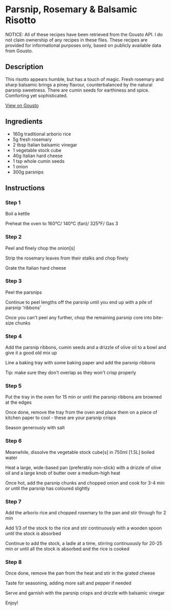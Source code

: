 # Parsnip, Rosemary & Balsamic Risotto

NOTICE: All of these recipes have been retrieved from the Gousto API. I do not claim ownership of any recipes in these files. These recipes are provided for informational purposes only, based on publicly available data from Gousto.

## Description

This risotto appears humble, but has a touch of magic. Fresh rosemary and sharp balsamic brings a piney flavour, counterbalanced by the natural parsnip sweetness. There are cumin seeds for earthiness and spice. Comforting yet sophisticated. 

[View on Gousto](https://www.gousto.co.uk/recipes/cookbook/parsnip-rosemary-balsamic-risotto)

## Ingredients

- 160g traditional arborio rice
- 5g fresh rosemary
- 2 tbsp Italian balsamic vinegar
- 1 vegetable stock cube
- 40g Italian hard cheese
- 1 tsp whole cumin seeds
- 1 onion
- 300g parsnips

## Instructions


### Step 1

Boil a kettle


Preheat the oven to 160&deg;C/ 140&deg;C (fan)/ 325&deg;F/ Gas 3


### Step 2

Peel&nbsp;and finely chop the onion<span class="text-danger">[s]</span>


Strip the rosemary leaves from their stalks and chop finely


Grate the Italian hard&nbsp;cheese


### Step 3

Peel the parsnips


Continue to peel lengths off&nbsp;the parsnip until you end up with a pile of parsnip 'ribbons'


Once you can't peel any further, chop the remaining parsnip&nbsp;core&nbsp;into bite-size&nbsp;chunks


### Step 4

Add the parsnip ribbons, cumin seeds and a drizzle of&nbsp;olive oil to a bowl and give it a good old mix up


Line a baking&nbsp;tray with some baking paper and&nbsp;add the parsnip ribbons


Tip: make sure they don't overlap as they won't crisp properly


### Step 5

Put the tray in the oven for 15 min or until the parsnip ribbons are browned at the edges


Once done, remove the tray from the oven and place them on a piece of kitchen paper to cool - these are your parsnip crisps


Season&nbsp;generously with salt


### Step 6

Meanwhile, dissolve the vegetable&nbsp;stock cube<span class="text-danger">[s]</span>&nbsp;in 750ml <span class="text-danger">[1.5L]&nbsp;</span>boiled water


Heat a large, wide-based pan (preferably non-stick) with a drizzle of olive oil and a large knob of butter&nbsp;over a medium-high heat


Once hot, add the parsnip chunks&nbsp;and&nbsp;chopped onion and cook for 3-4 min or until the parsnip has coloured slightly


### Step 7

Add the arborio rice and&nbsp;chopped rosemary to the pan and stir through for 2 min


Add&nbsp;1/3&nbsp;of the stock to the rice and stir continuously with a wooden spoon until the stock is absorbed


Continue to add the stock, a ladle at a time, stirring continuously for 20-25 min&nbsp;or until all the stock is absorbed and the rice is cooked

### Step 8

Once done, remove the pan from the heat and stir in the grated cheese


Taste for seasoning, adding more salt and pepper if needed


Serve&nbsp;and garnish with the parsnip crisps and drizzle with balsamic vinegar


Enjoy!

